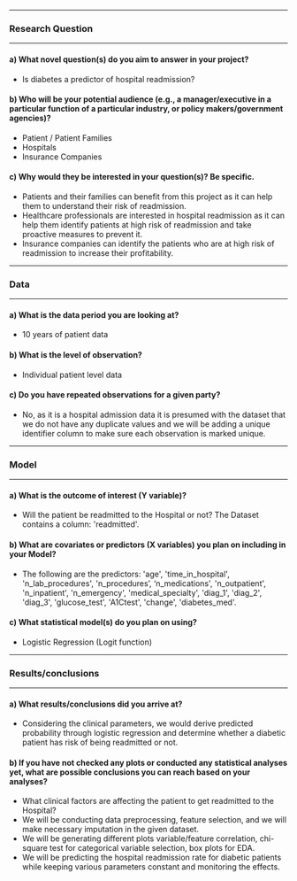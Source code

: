 --------------------------
### Research Question
---------------------------
#### a) What novel question(s) do you aim to answer in your project?
- Is diabetes a predictor of hospital readmission?

#### b) Who will be your potential audience (e.g., a manager/executive in a particular function of a particular industry, or policy makers/government agencies)?
- Patient / Patient Families
- Hospitals
- Insurance Companies
  
#### c) Why would they be interested in your question(s)? Be specific.
- Patients and their families can benefit from this project as it can help them to understand their risk of readmission.
- Healthcare professionals are interested in hospital readmission as it can help them identify patients at high risk of readmission and take proactive measures to prevent it.
- Insurance companies can identify the patients who are at high risk of readmission to increase their profitability.
--------------------------
### Data
---------------------------
#### a) What is the data period you are looking at?
- 10 years of patient data

#### b) What is the level of observation?
- Individual patient level data

#### c) Do you have repeated observations for a given party?
- No, as it is a hospital admission data it is presumed with the dataset that we do not have any duplicate values and we will be adding a unique identifier column to make sure each observation is marked unique.
--------------------------
### Model
--------------------------
#### a) What is the outcome of interest (Y variable)?
- Will the patient be readmitted to the Hospital or not? The Dataset contains a column: 'readmitted'.

#### b) What are covariates or predictors (X variables) you plan on including in your Model?
- The following are the predictors: 
'age', 'time_in_hospital', 'n_lab_procedures', 'n_procedures’, ‘n_medications', 'n_outpatient', 'n_inpatient', 'n_emergency', 'medical_specialty', 'diag_1', 'diag_2', 'diag_3', 'glucose_test', 'A1Ctest', 'change', 'diabetes_med'.

#### c) What statistical model(s) do you plan on using?
- Logistic Regression (Logit function)
-----------------------------
### Results/conclusions
------------------------------
#### a) What results/conclusions did you arrive at?
- Considering the clinical parameters, we would derive predicted probability through logistic regression and determine whether a diabetic patient has risk of being readmitted or not.

#### b) If you have not checked any plots or conducted any statistical analyses yet, what are possible conclusions you can reach based on your analyses?
- What clinical factors are affecting the patient to get readmitted to the Hospital?
- We will be conducting data preprocessing, feature selection, and we will make necessary imputation in the given dataset.
- We will be generating different plots variable/feature correlation, chi-square test for categorical variable selection, box plots for EDA.
- We will be predicting the hospital readmission rate for diabetic patients while keeping various parameters constant and monitoring the effects.

